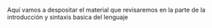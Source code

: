 Aquí vamos a despositar el material que revisaremos en la parte de la introducción y sintaxis basica del lenguaje
